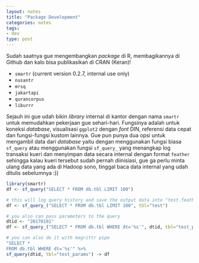 ```yaml
---
layout: notes
title: "Package Development"
categories: notes
tags:
- dev
type: post
---
```


Sudah saatnya gue mengembangkan *package* di R, membagikannya di Github dan kalo bisa publikasikan di CRAN (Keran)! 

* `smartr` (current version 0.2.7, internal use only)
* `nusantr`
* `mrsq`
* `jakartapi`
* `qurancorpus`
* `liburrr`

Sejauh ini gue udah bikin *library* internal di kantor dengan nama `smartr` untuk memudahkan pekerjaan gue sehari-hari. 
Fungsinya adalah untuk koneksi *database*, visualisasi `ggplot2` dengan *font* DIN, referensi data cepat dan fungsi-fungsi kustom lainnya.
Gue pun punya dua opsi untuk mengambil data dari *database* yaitu dengan menggunakan fungsi biasa `sf_query` atau menggunakan fungsi `sf_query_` yang menangkap log transaksi kueri dan menyimpan data secara internal dengan format `feather` sehingga kalau kueri tersebut sudah pernah diinisiasi, gue ga perlu minta ulang data yang ada di Hadoop sono, tinggal baca data internal yang udah ditulis sebelumnya :))

```r
library(smartr)
df <- sf_query("SELECT * FROM db.tbl LIMIT 100")

# this will log query history and save the output data into "test.feather"
df <- sf_query_("SELECT * FROM db.tbl LIMIT 100", tbl="test")

# you also can pass parameters to the query
dtid <- "20170101"
df <- sf_query_("SELECT * FROM db.tbl WHERE dt='%s'", dtid, tbl="test_params")

# you can also do it with magrittr pipe
"SELECT * 
FROM db.tbl WHERE dt='%s'" %>%
sf_query(dtid, tbl="test_params") -> df
```





